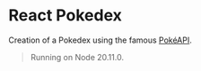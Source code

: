 # React Pokedex

Creation of a Pokedex using the famous [PokéAPI](https://pokeapi.co/).

> Running on Node 20.11.0.